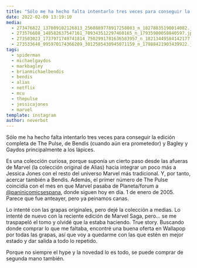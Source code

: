 ```yaml
---
title: "Sólo me ha hecho falta intentarlo tres veces para conseguir la edición completa de The Pulse, de Bendis (cuando aún era prometedor) y Bagley y Gaydos principalmente a los lápices"
date: 2022-02-09 13:19:10
media: 
  - 273476822_137089102126813_2560889778917258803_n_18278835190014082.jpg
  - 273576688_148582637547161_709343512297460165_n_17935980058840597.jpg
  - 273503023_1737971749741814_7502991781636583957_n_18213449584142177.jpg
  - 273533648_995970174366209_3012585430945071159_n_17988421903439922.jpg
tags: 
  - spiderman
  - michaelgaydos
  - markbagley
  - brianmichaelbendis
  - bendis
  - alias
  - netflix
  - mcu
  - thepulse
  - jessicajones
  - marvel
template: instagram
author: neverbot
---
```


Sólo me ha hecho falta intentarlo tres veces para conseguir la edición completa de The Pulse, de Bendis (cuando aún era prometedor) y Bagley y Gaydos principalmente a los lápices.

Es una colección curiosa, porque suponía un cierto paso desde las afueras de Marvel (la colección original de Alias) hacia integrar un poco más a Jessica Jones con el resto del universo Marvel más tradicional. Y, por tanto, acercar también a Bendis. Además, el primer número de The Pulse coincidía con el mes en que Marvel pasaba de Planeta/forum a [@paninicomicsespana](https://instagram.com/paninicomicsespana), donde siguen hoy en día. 1 de enero de 2005. Parece que fue anteayer, pero ya peinamos canas.

Lo intenté con las grapas originales, pero dejé la colección a medias. Lo intenté de nuevo con la reciente edición de Marvel Saga, pero... se me traspapeló el tomo y olvidé que la estaba haciendo. True story. Buscando donde comprar lo que me faltaba, encontré una buena oferta en Wallapop por todas las grapas, así que voy a quedarme con las que estén en mejor estado y dar salida a todo lo repetido.

Porque no siempre el hype y la novedad lo es todo, se puede comprar de segunda mano también.


